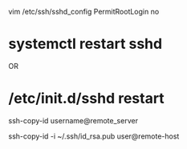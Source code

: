 vim /etc/ssh/sshd_config
PermitRootLogin no

# systemctl restart sshd
OR
# /etc/init.d/sshd restart

ssh-copy-id username@remote_server

ssh-copy-id -i ~/.ssh/id_rsa.pub user@remote-host
